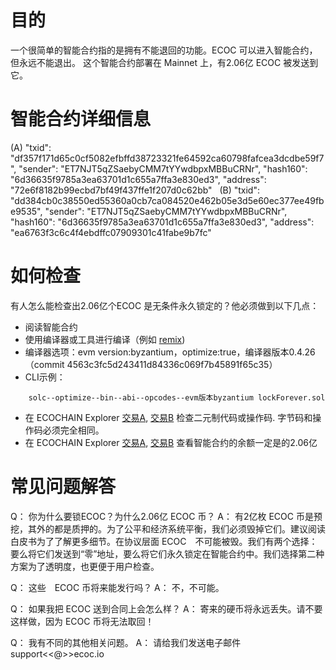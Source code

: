 # 目的

一个很简单的智能合约指的是拥有不能退回的功能。ECOC 可以进入智能合约，但永远不能退出。 这个智能合约部署在 Mainnet 上，有2.06亿 ECOC 被发送到它。

# 智能合约详细信息

(A)
"txid": "df357f171d65c0cf5082efbffd38723321fe64592ca60798fafcea3dcdbe59f7",
"sender": "ET7NJT5qZSaebyCMM7tYYwdbpxMBBuCRNr",
"hash160": "6d36635f9785a3ea63701d1c655a7ffa3e830ed3",
"address": "72e6f8182b99ecbd7bf49f437ffe1f207d0c62bb"
&nbsp;
(B)
"txid": "dd384cb0c38550ed55360a0cb7ca084520e462b05e3d5e60ec377ee49fbe9535",
"sender": "ET7NJT5qZSaebyCMM7tYYwdbpxMBBuCRNr",
"hash160": "6d36635f9785a3ea63701d1c655a7ffa3e830ed3",
"address": "ea6763f3c6c4f4ebdffc07909301c41fabe9b7fc"

# 如何检查

有人怎么能检查出2.06亿个ECOC 是无条件永久锁定的？他必须做到以下几点：

- 阅读智能合约
- 使用编译器或工具进行编译（例如 [remix](https://remix.ethereum.org/))
- 编译器选项：evm version:byzantium，optimize:true，编译器版本0.4.26（commit 4563c3fc5d243411d84336c069f7b45891f65c35）
- CLI示例：

```
    solc--optimize--bin--abi--opcodes--evm版本byzantium lockForever.sol
```

- 在 ECOCHAIN Explorer [交易A](https://explorer.ecoc.io/address/72e6f8182b99ecbd7bf49f437ffe1f207d0c62bb), [交易B](https://explorer.ecoc.io/address/ea6763f3c6c4f4ebdffc07909301c41fabe9b7fc) 检查二元制代码或操作码. 字节码和操作码必须完全相同。
- 在 ECOCHAIN Explorer [交易A](https://explorer.ecoc.io/address/72e6f8182b99ecbd7bf49f437ffe1f207d0c62bb), [交易B](https://explorer.ecoc.io/address/ea6763f3c6c4f4ebdffc07909301c41fabe9b7fc) 查看智能合约的余额一定是的2.06亿

# 常见问题解答

Q： 你为什么要锁ECOC？为什么2.06亿 ECOC 币？
A： 有2亿枚 ECOC 币是预挖，其外的都是质押的。为了公平和经济系统平衡，我们必须毁掉它们。建议阅读白皮书为了了解更多细节。在协议层面 ECOC　不可能被毁。我们有两个选择：要么将它们发送到“零”地址，要么将它们永久锁定在智能合约中。我们选择第二种方案为了透明度，也更便于用户检查。

Q： 这些　ECOC 币将来能发行吗？
A： 不，不可能。

Q： 如果我把 ECOC 送到合同上会怎么样？
A： 寄来的硬币将永远丢失。请不要这样做，因为 ECOC 币将无法取回！

Q： 我有不同的其他相关问题。
A： 请给我们发送电子邮件 support<<@>>ecoc.io
